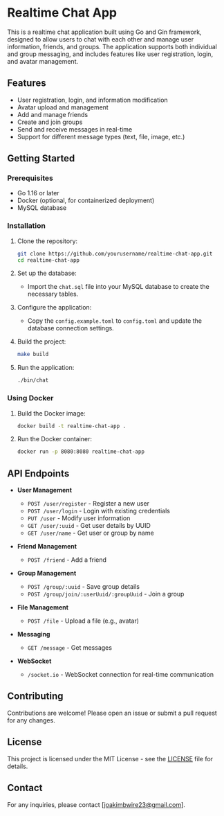 # Realtime Chat App

This is a realtime chat application built using Go and Gin framework, designed to allow users to chat with each other and manage user information, friends, and groups. The application supports both individual and group messaging, and includes features like user registration, login, and avatar management.

## Features

- User registration, login, and information modification
- Avatar upload and management
- Add and manage friends
- Create and join groups
- Send and receive messages in real-time
- Support for different message types (text, file, image, etc.)

## Getting Started

### Prerequisites

- Go 1.16 or later
- Docker (optional, for containerized deployment)
- MySQL database

### Installation

1. Clone the repository:

   ```bash
   git clone https://github.com/yourusername/realtime-chat-app.git
   cd realtime-chat-app
   ```

2. Set up the database:

   - Import the `chat.sql` file into your MySQL database to create the necessary tables.

3. Configure the application:

   - Copy the `config.example.toml` to `config.toml` and update the database connection settings.

4. Build the project:

   ```bash
   make build
   ```

5. Run the application:

   ```bash
   ./bin/chat
   ```

### Using Docker

1. Build the Docker image:

   ```bash
   docker build -t realtime-chat-app .
   ```

2. Run the Docker container:

   ```bash
   docker run -p 8080:8080 realtime-chat-app
   ```

## API Endpoints

- **User Management**
  - `POST /user/register` - Register a new user
  - `POST /user/login` - Login with existing credentials
  - `PUT /user` - Modify user information
  - `GET /user/:uuid` - Get user details by UUID
  - `GET /user/name` - Get user or group by name

- **Friend Management**
  - `POST /friend` - Add a friend

- **Group Management**
  - `POST /group/:uuid` - Save group details
  - `POST /group/join/:userUuid/:groupUuid` - Join a group

- **File Management**
  - `POST /file` - Upload a file (e.g., avatar)

- **Messaging**
  - `GET /message` - Get messages

- **WebSocket**
  - `/socket.io` - WebSocket connection for real-time communication

## Contributing

Contributions are welcome! Please open an issue or submit a pull request for any changes.

## License

This project is licensed under the MIT License - see the [LICENSE](LICENSE) file for details.

## Contact

For any inquiries, please contact [joakimbwire23@gmail.com].
